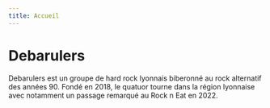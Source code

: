 ```yaml
---
title: Accueil
---
```

# Debarulers

Debarulers est un groupe de hard rock lyonnais biberonné au rock alternatif des années 90. 
Fondé en 2018, le quatuor tourne dans la région lyonnaise avec notamment un passage remarqué au Rock n Eat en 2022.